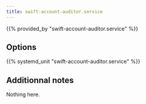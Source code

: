 ```yaml
---
title: swift-account-auditor.service
---
```


{{% provided_by "swift-account-auditor.service" %}}

## Options

{{% systemd_unit "swift-account-auditor.service" %}}

## Additionnal notes

Nothing here.